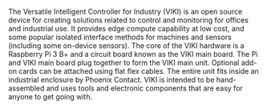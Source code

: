 The Versatile Intelligent Controller for Industry (VIKI) is an open source device for creating solutions 
related to control and monitoring for offices and industrial use. It provides edge compute capability at low cost,
and some popular isolated interface methods for machines and sensors (including some on-device sensors). 
The core of the VIKI hardware is a Raspberry Pi 3 B+ and a circuit board known as the VIKI main board. 
The Pi and VIKI main board plug together to form the VIKI main unit. Optional add-on cards can be attached 
using flat flex cables. The entire unit fits inside an industrial enclosure by Phoenix Contact. 
VIKI is intended to be hand-assembled and uses tools and electronic components that are easy for anyone to get going with.
